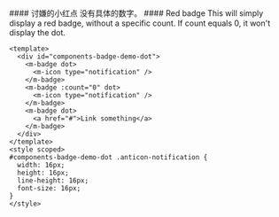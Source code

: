 <cn>
#### 讨嫌的小红点
没有具体的数字。
</cn>

<us>
#### Red badge
This will simply display a red badge, without a specific count.
If count equals 0, it won't display the dot.
</us>

```vue
<template>
  <div id="components-badge-demo-dot">
    <m-badge dot>
      <m-icon type="notification" />
    </m-badge>
    <m-badge :count="0" dot>
      <m-icon type="notification" />
    </m-badge>
    <m-badge dot>
      <a href="#">Link something</a>
    </m-badge>
  </div>
</template>
<style scoped>
#components-badge-demo-dot .anticon-notification {
  width: 16px;
  height: 16px;
  line-height: 16px;
  font-size: 16px;
}
</style>
```
